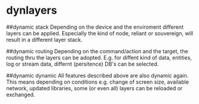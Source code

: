 dynlayers
=========

##dynamic stack
Depending on the device and the enviroment different layers can be applied. Especially the kind of node, 
reliant or souvereign, will result in a different layer stack.

##dynamic routing
Depending on the command/action and the target, the routing thru the layers can be adopted.
E.g. for diffent kind of data, entities, log or stream data, differnt (persitence) DB's can
be selected. 

##dynamic dynamic
All features described above are also dynamic again. This means depending on conditions e.g. 
change of screen size, available network, updated libraries, some (or even all) layers can be reloaded or 
exchanged.

